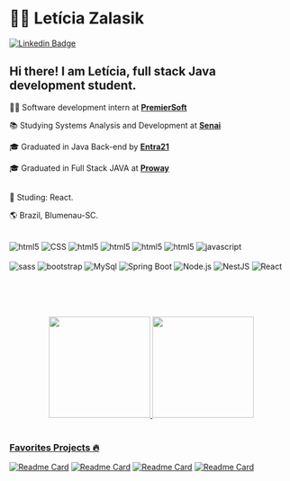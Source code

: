 # :woman_technologist: Letícia Zalasik

[![Linkedin Badge](https://img.shields.io/badge/-LinkedIn-blue?style=for-the-badge&logo=Linkedin&logoColor=white&link=https://www.linkedin.com/in/guilherme-araújo-silva-7906b380/)](https://www.linkedin.com/in/leticiazalasik/)

## Hi there! I am Letícia, full stack Java development student. 


:woman_technologist: Software development intern at [**PremierSoft**](https://www.linkedin.com/company/premiersoft/) 

:books: Studying Systems Analysis and Development at [**Senai**](https://cursos.sesisenai.org.br/curso/superior-de-tecnologia-em-analise-e-desenvolvimento-de-sistemas/301/oferta/98608)


:mortar_board: Graduated in Java Back-end by [**Entra21**](https://www.linkedin.com/company/entra21blusoft/)

:mortar_board: Graduated in Full Stack JAVA at [**Proway**](https://www.linkedin.com/company/prowayinfo/)


##

:dart: Studing: React.

:earth_americas: Brazil, Blumenau-SC. 

<div style="display: inline_block"> <br/>
  <img align="center" alt="html5" src="https://img.shields.io/badge/HTML5-E34F26?style=for-the-badge&logo=html5&logoColor=white"/>
  <img align="center" alt="CSS" src="https://img.shields.io/badge/CSS-1572B6?style=for-the-badge&logo=css3&logoColor=white"/>
  <img align="center" alt="html5" src="https://img.shields.io/badge/TypeScript-007ACC?style=for-the-badge&logo=typescript&logoColor=white"/>
  <img align="center" alt="html5" src="https://img.shields.io/badge/Java-ED8B00?style=for-the-badge&logo=openjdk&logoColor=white"/>
  <img align="center" alt="html5" src="https://img.shields.io/badge/Angular-DD0031?style=for-the-badge&logo=angular&logoColor=white"/>
  <img align="center" alt="html5" src="https://img.shields.io/badge/PostgreSQL-316192?style=for-the-badge&logo=postgresql&logoColor=white"/>     
<img align="center" alt="javascript" src="https://img.shields.io/badge/JavaScript-F7DF1E?style=for-the-badge&logo=javascript&logoColor=black"/>
</div>
<div style="display: inline_block"> <br/>
  <img align="center" alt="sass" src="https://img.shields.io/badge/Sass-CC6699?style=for-the-badge&logo=sass&logoColor=white"/>
  <img align="center" alt="bootstrap" src="https://img.shields.io/badge/Bootstrap-563D7C?style=for-the-badge&logo=bootstrap&logoColor=white"/>
<img align="center" alt="MySql" src="https://img.shields.io/badge/MySQL-4479A1?style=for-the-badge&logo=mysql&logoColor=white"/>
<img align="center" alt="Spring Boot" src="https://img.shields.io/badge/Spring_Boot-6DB33F?style=for-the-badge&logo=spring&logoColor=white"/>
<img align="center" alt="Node.js" src="https://img.shields.io/badge/Node.js-339933?style=for-the-badge&logo=node.js&logoColor=white"/> 
<img align="center" alt="NestJS" src="https://img.shields.io/badge/NestJS-E0234E?style=for-the-badge&logo=nestjs&logoColor=white"/> 
<img align="center" alt="React" src="https://img.shields.io/badge/React-61DAFB?style=for-the-badge&logo=react&logoColor=black"/>
</div>

##
<br>
<br>
<br>
<div align="center">
  <a href="https://github.com/leticiazalasik">
  <img height="180em" src="https://github-readme-stats.vercel.app/api?username=leticiazalasik&show_icons=true&theme=dracula&include_all_commits=true&count_private=true"/>
  <img height="180em" src="https://github-readme-stats.vercel.app/api/top-langs/?username=leticiazalasik&layout=compact&langs_count=7&theme=dracula"/>
</div>
<br> 
    
### Favorites Projects 🔥
[![Readme Card](https://github-readme-stats.vercel.app/api/pin/?username=leticiazalasik&repo=App-Fight-Finder---Projeto-TCC&theme=dark&hide_border=true)](https://github.com/leticiazalasik/App-Fight-Finder---Projeto-TCC)
[![Readme Card](https://github-readme-stats.vercel.app/api/pin/?username=leticiazalasik&repo=Site-Noticias&theme=dark&hide_border=true)](https://github.com/leticiazalasik/Site-Noticias)
[![Readme Card](https://github-readme-stats.vercel.app/api/pin/?username=leticiazalasik&repo=JS-jogo-mario&theme=dark&hide_border=true)](https://github.com/leticiazalasik/JS-jogo-mario)
[![Readme Card](https://github-readme-stats.vercel.app/api/pin/?username=leticiazalasik&repo=vagas-api&theme=dark&hide_border=true)](https://github.com/leticiazalasik/vagas-api)





